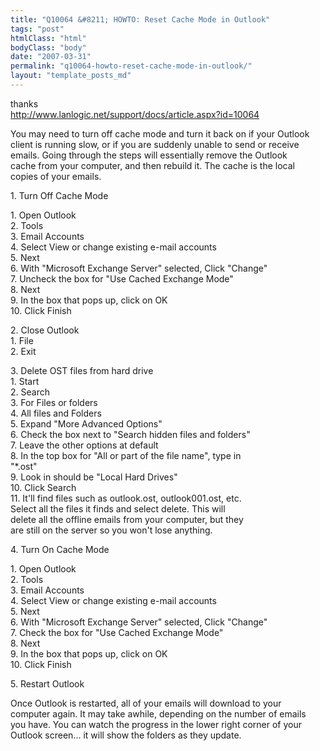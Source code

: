 ```yaml
---
title: "Q10064 &#8211; HOWTO: Reset Cache Mode in Outlook"
tags: "post"
htmlClass: "html"
bodyClass: "body"
date: "2007-03-31"
permalink: "q10064-howto-reset-cache-mode-in-outlook/"
layout: "template_posts_md"
---
```

<p>thanks<br /><a href="http://www.lanlogic.net/support/docs/article.aspx?id=10064">http://www.lanlogic.net/support/docs/article.aspx?id=10064</a></p>
<p>You may need to turn off cache mode and turn it back on if your Outlook<br />client is running slow, or if you are suddenly unable to send or receive<br />emails.  Going through the steps will essentially remove the Outlook<br />cache from your computer, and then rebuild it.  The cache is the local<br />copies of your emails.</p>
<p><p>   1. Turn Off Cache Mode</p>
<p><p>         1. Open Outlook<br />         2. Tools<br />         3. Email Accounts<br />         4. Select View or change existing e-mail accounts<br />         5. Next<br />         6. With &quot;Microsoft Exchange Server&quot; selected, Click &quot;Change&quot;<br />         7. Uncheck the box for &quot;Use Cached Exchange Mode&quot;<br />         8. Next<br />         9. In the box that pops up, click on OK<br />        10. Click Finish</p>
<p><p>   2. Close Outlook<br />         1. File<br />         2. Exit</p>
<p><p>   3. Delete OST files from hard drive<br />         1. Start<br />         2. Search<br />         3. For Files or folders<br />         4. All files and Folders<br />         5. Expand &quot;More Advanced Options&quot;<br />         6. Check the box next to &quot;Search hidden files and folders&quot;<br />         7. Leave the other options at default<br />         8. In the top box for &quot;All or part of the file name&quot;, type in<br />            &quot;*.ost&quot;<br />         9. Look in should be &quot;Local Hard Drives&quot;<br />        10. Click Search<br />        11. It&#39;ll find files such as outlook.ost, outlook001.ost, etc. <br />            Select all the files it finds and select delete.  This will<br />            delete all the offline emails from your computer, but they<br />            are still on the server so you won&#39;t lose anything.</p>
<p><p>   4. Turn On Cache Mode</p>
<p><p>         1. Open Outlook<br />         2. Tools<br />         3. Email Accounts<br />         4. Select View or change existing e-mail accounts<br />         5. Next<br />         6. With &quot;Microsoft Exchange Server&quot; selected, Click &quot;Change&quot;<br />         7. Check the box for &quot;Use Cached Exchange Mode&quot;<br />         8. Next<br />         9. In the box that pops up, click on OK<br />        10. Click Finish</p>
<p><p>   5. Restart Outlook</p>
<p><p>Once Outlook is restarted, all of your emails will download to your<br />computer again.  It may take awhile, depending on the number of emails<br />you have.  You can watch the progress in the lower right corner of your<br />Outlook screen… it will show the folders as they update.</p>
